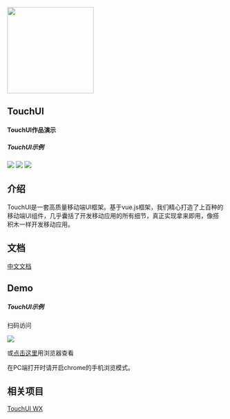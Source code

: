 <img width="200" height="200" src="https://github.com/uileader/touchui/blob/master/images/about_logo.png" />

## TouchUI

####  TouchUI作品演示

##### TouchUI示例

<img src="https://github.com/uileader/touchui/blob/master/img/9.png" />



<img src="https://github.com/uileader/touchui/blob/master/img/1.png" />



<img src="https://github.com/uileader/touchui/blob/master/img/2.png" />





## 介绍

TouchUI是一套高质量移动端UI框架。基于vue.js框架，我们精心打造了上百种的移动端UI组件，几乎囊括了开发移动应用的所有细节，真正实现拿来即用，像搭积木一样开发移动应用。

## 文档

<a href="http://www.touchui.io/touchui_doc/">中文文档</a>

## Demo

##### TouchUI示例

扫码访问

 <img src="http://images.uileader.com/20180425/0fa2b2f8-f1b5-403e-946b-8f229d70b182.png" />

或<a href="http://www.touchui.io/touchui_webapp/">点击这里</a>用浏览器查看

在PC端打开时请开启chrome的手机浏览模式。



## 相关项目

<a href="https://github.com/uileader/touchuiwx" >TouchUI WX</a>




